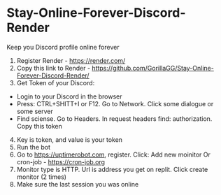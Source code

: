# Stay-Online-Forever-Discord-Render
Keep you Discord profile online forever
1. Register Render - https://render.com/
2. Copy this link to Render - https://github.com/GorillaGG/Stay-Online-Forever-Discord-Render/
3. Get Token of your Discord:
  - Login to your Discord in the browser
  - Press: CTRL+SHITT+I or F12. Go to Network. Click some dialogue or some server
  - Find sciense. Go to Headers. In request headers find: authorization. Copy this token
4. Key is token, and value is your token
5. Run the bot
6. Go to https://uptimerobot.com, register. Click: Add new moinitor
Or cron-job - https://cron-job.org
7. Monitor type is HTTP. Url is address you get on replit. Click create monitor (2 times)
8. Make sure the last session you was online
